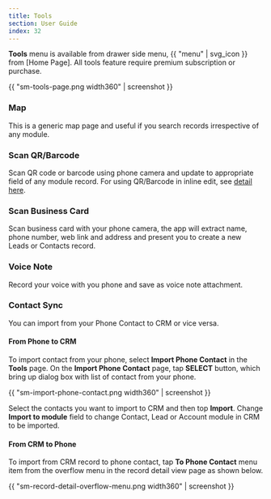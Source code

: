 ```yaml
---
title: Tools
section: User Guide
index: 32
---
```


**Tools** menu is available from drawer side menu, {{ "menu" | svg_icon }} from [Home Page]. All tools feature require premium subscription or purchase.

{{ "sm-tools-page.png width360" | screenshot }}

### Map

This is a generic map page and useful if you search records irrespective of any module.

### Scan QR/Barcode

Scan QR code or barcode using phone camera and update to appropriate field of any module record. For using QR/Barcode in inline edit, see [detail here](https://www.yathit.com/sugar-mobile-app/edit-record.html#using-qr--barcode).

### Scan Business Card

Scan business card with your phone camera, the app will extract name, phone number, web link and address and present you to create a new Leads or Contacts record. 

### Voice Note

Record your voice with you phone and save as voice note attachment. 

### Contact Sync

You can import from your Phone Contact to CRM or vice versa.

#### From Phone to CRM

To import contact from your phone, select **Import Phone Contact** in the **Tools** page. On the **Import Phone Contact** page, tap **SELECT** button, which bring up dialog box with list of contact from your phone. 

{{ "sm-import-phone-contact.png width360" | screenshot }}

Select the contacts you want to import to CRM and then top **Import**. Change **Import to module** field to change Contact, Lead or Account module in CRM to be imported.

#### From CRM to Phone

To import from CRM record to phone contact, tap **To Phone Contact** menu item from the overflow menu in the record detail view page as shown below.

{{ "sm-record-detail-overflow-menu.png width360" | screenshot }}
